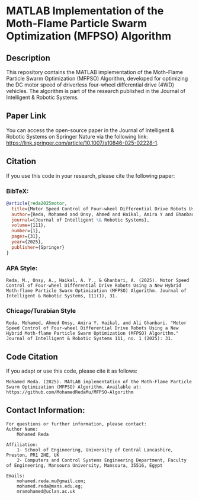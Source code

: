 # MATLAB Implementation of the Moth-Flame Particle Swarm Optimization (MFPSO) Algorithm

## Description

This repository contains the MATLAB implementation of the Moth-Flame Particle Swarm Optimization (MFPSO) Algorithm, developed for optimizing the DC motor speed of driverless four-wheel differential drive (4WD) vehicles. The algorithm is part of the research published in the Journal of Intelligent & Robotic Systems.

## Paper Link

You can access the open-source paper in the Journal of Intelligent & Robotic Systems on Springer Nature via the following link: https://link.springer.com/article/10.1007/s10846-025-02228-1.



## Citation

If you use this code in your research, please cite the following paper:

### BibTeX:
```bibtex
@article{reda2025motor,
  title={Motor Speed Control of Four-wheel Differential Drive Robots Using a New Hybrid Moth-flame Particle Swarm Optimization (MFPSO) Algorithm},
  author={Reda, Mohamed and Onsy, Ahmed and Haikal, Amira Y and Ghanbari, Ali},
  journal={Journal of Intelligent \& Robotic Systems},
  volume={111},
  number={1},
  pages={31},
  year={2025},
  publisher={Springer}
}
```

 ### APA Style:
 ``` APA Style
Reda, M., Onsy, A., Haikal, A. Y., & Ghanbari, A. (2025). Motor Speed Control of Four-wheel Differential Drive Robots Using a New Hybrid Moth-flame Particle Swarm Optimization (MFPSO) Algorithm. Journal of Intelligent & Robotic Systems, 111(1), 31.
```

 ### Chicago/Turabian Style
 ``` Chicago/Turabian Style
Reda, Mohamed, Ahmed Onsy, Amira Y. Haikal, and Ali Ghanbari. "Motor Speed Control of Four-wheel Differential Drive Robots Using a New Hybrid Moth-flame Particle Swarm Optimization (MFPSO) Algorithm." Journal of Intelligent & Robotic Systems 111, no. 1 (2025): 31.
```

   
## Code Citation
If you adapt or use this code, please cite it as follows:
```
Mohamed Reda. (2025). MATLAB implementation of the Moth-Flame Particle Swarm Optimization (MFPSO) Algorithm. Available at: https://github.com/MohamedRedaMu/MFPSO-Algorithm
```



## Contact Information:

    For questions or further information, please contact:
    Author Name:
        Mohamed Reda

    Affiliation:
        1- School of Engineering, University of Central Lancashire, Preston, PR1 2HE, UK
        2- Computers and Control Systems Engineering Department, Faculty of Engineering, Mansoura University, Mansoura, 35516, Egypt

    Emails:
        mohamed.reda.mu@gmail.com;
        mohamed.reda@mans.edu.eg;
        mramohamed@uclan.ac.uk



